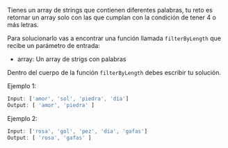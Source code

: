 Tienes un array de strings que contienen diferentes palabras, tu reto es retornar un array solo con las que cumplan con la condición de tener 4 o más letras.

Para solucionarlo vas a encontrar una función llamada `filterByLength` que recibe un parámetro de entrada:

- array: Un array de strigs con palabras

Dentro del cuerpo de la función `filterByLength` debes escribir tu solución.

Ejemplo 1:

```js
Input: ['amor', 'sol', 'piedra', 'día']
Output: [ 'amor', 'piedra' ]
```

Ejemplo 2:

```js
Input: ['rosa', 'gol', 'pez', 'día', 'gafas']
Output: [ 'rosa', 'gafas' ]
```

